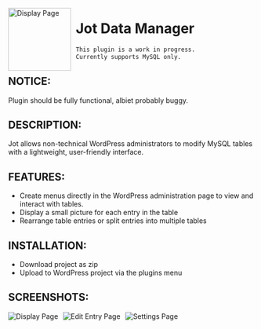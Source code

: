
<img src="https://i.imgur.com/E3D0T2A.png"
     alt="Display Page"
     height="128"
     style="float: left; margin-right: 10px;" />
     
# Jot Data Manager

```diff
This plugin is a work in progress.
Currently supports MySQL only.
```

## NOTICE:
<p>Plugin should be fully functional, albiet probably buggy.</p>

## DESCRIPTION:
<p>Jot allows non-technical WordPress administrators to modify MySQL
tables with a lightweight, user-friendly interface.</p>

## FEATURES:
* Create menus directly in the WordPress administration page to view and interact with tables.
* Display a small picture for each entry in the table
* Rearrange table entries or split entries into multiple tables

## INSTALLATION:
* Download project as zip
* Upload to WordPress project via the plugins menu

## SCREENSHOTS:
<img src="https://i.imgur.com/hVwzv1k.png"
     alt="Display Page"
     style="float: left; margin-right: 10px;" />

<img src="https://i.imgur.com/ow5Nrwb.png"
     alt="Edit Entry Page"
     style="float: left; margin-right: 10px;" />
     
<img src="https://i.imgur.com/WotPT4w.png"
     alt="Settings Page"
     style="float: left; margin-right: 10px;" />
